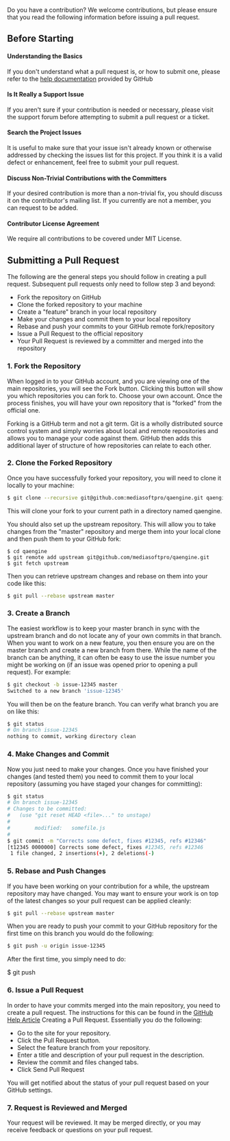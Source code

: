 Do you have a contribution? We welcome contributions, but please ensure that you read the following information before issuing a pull request.

## Before Starting

#### Understanding the Basics
If you don't understand what a pull request is, or how to submit one, please refer to the [help documentation](https://help.github.com/articles/about-pull-requests/ "help documentation") provided by GitHub

#### Is It Really a Support Issue

If you aren't sure if your contribution is needed or necessary, please visit the support forum before attempting to submit a pull request or a ticket.

#### Search the Project Issues
It is useful to make sure that your issue isn't already known or otherwise addressed by checking the issues list for this project. If you think it is a valid defect or enhancement, feel free to submit your pull request.

#### Discuss Non-Trivial Contributions with the Committers
If your desired contribution is more than a non-trivial fix, you should discuss it on the contributor's mailing list. If you currently are not a member, you can request to be added.

#### Contributor License Agreement
We require all contributions to be covered under MIT License.

## Submitting a Pull Request

The following are the general steps you should follow in creating a pull request. Subsequent pull requests only need to follow step 3 and beyond:
- Fork the repository on GitHub
- Clone the forked repository to your machine
- Create a "feature" branch in your local repository
- Make your changes and commit them to your local repository
- Rebase and push your commits to your GitHub remote fork/repository
- Issue a Pull Request to the official repository
- Your Pull Request is reviewed by a committer and merged into the repository

### 1. Fork the Repository
When logged in to your GitHub account, and you are viewing one of the main repositories, you will see the Fork button. Clicking this button will show you which repositories you can fork to. Choose your own account. Once the process finishes, you will have your own repository that is "forked" from the official one.

Forking is a GitHub term and not a git term. Git is a wholly distributed source control system and simply worries about local and remote repositories and allows you to manage your code against them. GitHub then adds this additional layer of structure of how repositories can relate to each other.

### 2. Clone the Forked Repository
Once you have successfully forked your repository, you will need to clone it locally to your machine:

```bash
$ git clone --recursive git@github.com:mediasoftpro/qaengine.git qaengine
```

This will clone your fork to your current path in a directory named qaengine.

You should also set up the upstream repository. This will allow you to take changes from the "master" repository and merge them into your local clone and then push them to your GitHub fork:

    $ cd qaengine
    $ git remote add upstream git@github.com/mediasoftpro/qaengine.git
    $ git fetch upstream


Then you can retrieve upstream changes and rebase on them into your code like this:

```bash
$ git pull --rebase upstream master
```

### 3. Create a Branch
The easiest workflow is to keep your master branch in sync with the upstream branch and do not locate any of your own commits in that branch. When you want to work on a new feature, you then ensure you are on the master branch and create a new branch from there. While the name of the branch can be anything, it can often be easy to use the issue number you might be working on (if an issue was opened prior to opening a pull request). For example:

```bash
$ git checkout -b issue-12345 master
Switched to a new branch 'issue-12345'
```
You will then be on the feature branch. You can verify what branch you are on like this:

```bash
$ git status
# On branch issue-12345
nothing to commit, working directory clean
```
### 4. Make Changes and Commit

Now you just need to make your changes. Once you have finished your changes (and tested them) you need to commit them to your local repository (assuming you have staged your changes for committing):

```bash
$ git status
# On branch issue-12345
# Changes to be committed:
#   (use "git reset HEAD <file>..." to unstage)
#
#        modified:   somefile.js
#
$ git commit -m "Corrects some defect, fixes #12345, refs #12346"
[t12345 0000000] Corrects some defect, fixes #12345, refs #12346
 1 file changed, 2 insertions(+), 2 deletions(-)
```

### 5. Rebase and Push Changes
If you have been working on your contribution for a while, the upstream repository may have changed. You may want to ensure your work is on top of the latest changes so your pull request can be applied cleanly:

```bash
$ git pull --rebase upstream master
```
When you are ready to push your commit to your GitHub repository for the first time on this branch you would do the following:

```bash
$ git push -u origin issue-12345
```
After the first time, you simply need to do:

$ git push

### 6. Issue a Pull Request

In order to have your commits merged into the main repository, you need to create a pull request. The instructions for this can be found in the [GitHub Help Article](https://help.github.com/articles/creating-a-pull-request "GitHub Help Article") Creating a Pull Request. Essentially you do the following:

- Go to the site for your repository.
- Click the Pull Request button.
- Select the feature branch from your repository.
- Enter a title and description of your pull request in the description.
- Review the commit and files changed tabs.
- Click Send Pull Request

You will get notified about the status of your pull request based on your GitHub settings.

### 7. Request is Reviewed and Merged
Your request will be reviewed. It may be merged directly, or you may receive feedback or questions on your pull request.